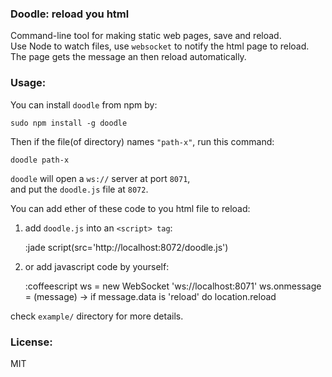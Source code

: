 
### Doodle: reload you html  

Command-line tool for making static web pages, save and reload.  
Use Node to watch files, use `websocket` to notify the html page to reload.  
The page gets the message an then reload automatically.  

### Usage:  

You can install `doodle` from npm by:  

    sudo npm install -g doodle

Then if the file(of directory) names `"path-x"`, run this command:  

    doodle path-x

`doodle` will open a `ws://` server at port `8071`,  
and put the `doodle.js` file at `8072`.  

You can add ether of these code to you html file to reload:  
1) add `doodle.js` into an `<script> tag`:  

    :jade
      script(src='http://localhost:8072/doodle.js')

2) or add javascript code by yourself:  

    :coffeescript
      ws = new WebSocket 'ws://localhost:8071'
      ws.onmessage = (message) ->
        if message.data is 'reload'
          do location.reload

check `example/` directory for more details.  

### License:  
MIT  
